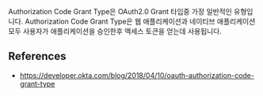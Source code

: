 Authorization Code Grant Type은 OAuth2.0 Grant 타입중 가장 일반적인 유형입니다. Authorization Code Grant Type은 웹 애플리케이션과 네이티브 애플리케이션 모두 사용자가 애플리케이션을 승인한후 액세스 토큰을 얻는데 사용됩니다.



## References
- https://developer.okta.com/blog/2018/04/10/oauth-authorization-code-grant-type
